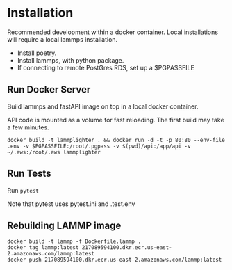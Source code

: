 # Installation

Recommended development within a docker container. Local installations will require a local lammps installation.

- Install poetry.
- Install lammps, with python package.
- If connecting to remote PostGres RDS, set up a $PGPASSFILE

## Run Docker Server
Build lammps and fastAPI image on top in a local docker container. 

API code is mounted as a volume for fast reloading. The first build may take a few minutes.

```
docker build -t lammplighter . && docker run -d -t -p 80:80 --env-file .env -v $PGPASSFILE:/root/.pgpass -v $(pwd)/api:/app/api -v ~/.aws:/root/.aws lammplighter
```

## Run Tests
Run
```pytest```

Note that pytest uses pytest.ini and .test.env

## Rebuilding LAMMP image
```
docker build -t lammp -f Dockerfile.lammp .
docker tag lammp:latest 217089594100.dkr.ecr.us-east-2.amazonaws.com/lammp:latest
docker push 217089594100.dkr.ecr.us-east-2.amazonaws.com/lammp:latest
```
